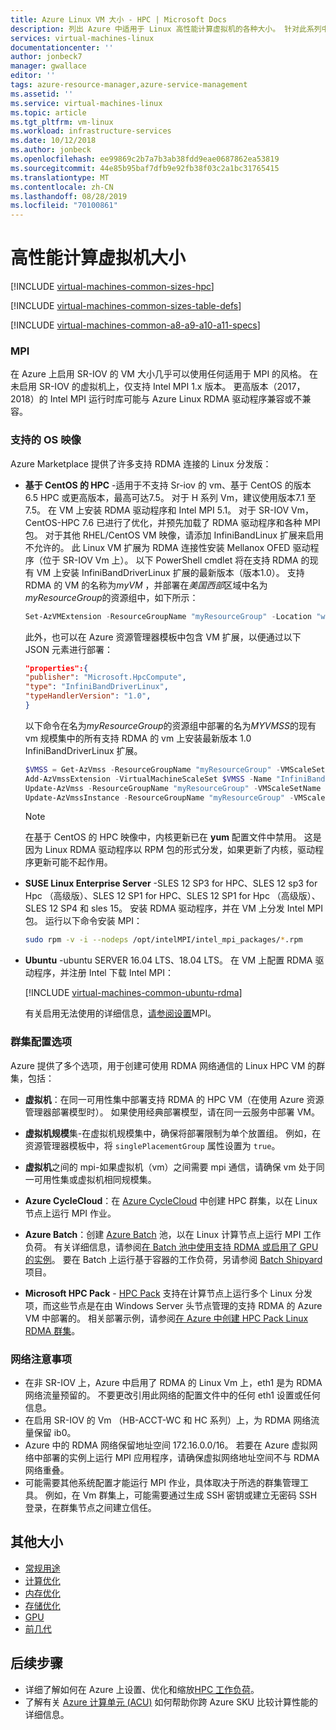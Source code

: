 ```yaml
---
title: Azure Linux VM 大小 - HPC | Microsoft Docs
description: 列出 Azure 中适用于 Linux 高性能计算虚拟机的各种大小。 针对此系列中的大小列出了 vCPU、数据磁盘和 NIC 的数量，以及存储吞吐量和网络带宽。
services: virtual-machines-linux
documentationcenter: ''
author: jonbeck7
manager: gwallace
editor: ''
tags: azure-resource-manager,azure-service-management
ms.assetid: ''
ms.service: virtual-machines-linux
ms.topic: article
ms.tgt_pltfrm: vm-linux
ms.workload: infrastructure-services
ms.date: 10/12/2018
ms.author: jonbeck
ms.openlocfilehash: ee99869c2b7a7b3ab38fdd9eae0687862ea53819
ms.sourcegitcommit: 44e85b95baf7dfb9e92fb38f03c2a1bc31765415
ms.translationtype: MT
ms.contentlocale: zh-CN
ms.lasthandoff: 08/28/2019
ms.locfileid: "70100861"
---
```

# <a name="high-performance-compute-virtual-machine-sizes"></a>高性能计算虚拟机大小

[!INCLUDE [virtual-machines-common-sizes-hpc](../../../includes/virtual-machines-common-sizes-hpc.md)]

[!INCLUDE [virtual-machines-common-sizes-table-defs](../../../includes/virtual-machines-common-sizes-table-defs.md)]

[!INCLUDE [virtual-machines-common-a8-a9-a10-a11-specs](../../../includes/virtual-machines-common-a8-a9-a10-a11-specs.md)]


### <a name="mpi"></a>MPI 

在 Azure 上启用 SR-IOV 的 VM 大小几乎可以使用任何适用于 MPI 的风格。
在未启用 SR-IOV 的虚拟机上，仅支持 Intel MPI 1.x 版本。 更高版本（2017，2018）的 Intel MPI 运行时库可能与 Azure Linux RDMA 驱动程序兼容或不兼容。


### <a name="supported-os-images"></a>支持的 OS 映像
 
Azure Marketplace 提供了许多支持 RDMA 连接的 Linux 分发版：
  
* **基于 CentOS 的 HPC** -适用于不支持 Sr-iov 的 vm、基于 CentOS 的版本 6.5 HPC 或更高版本，最高可达7.5。 对于 H 系列 Vm，建议使用版本7.1 至7.5。 在 VM 上安装 RDMA 驱动程序和 Intel MPI 5.1。
  对于 SR-IOV Vm，CentOS-HPC 7.6 已进行了优化，并预先加载了 RDMA 驱动程序和各种 MPI 包。
  对于其他 RHEL/CentOS VM 映像，请添加 InfiniBandLinux 扩展来启用不允许的。 此 Linux VM 扩展为 RDMA 连接性安装 Mellanox OFED 驱动程序（位于 SR-IOV Vm 上）。 以下 PowerShell cmdlet 将在支持 RDMA 的现有 VM 上安装 InfiniBandDriverLinux 扩展的最新版本（版本1.0）。 支持 RDMA 的 VM 的名称为*myVM* ，并部署在*美国西部*区域中名为*myResourceGroup*的资源组中，如下所示：

  ```powershell
  Set-AzVMExtension -ResourceGroupName "myResourceGroup" -Location "westus" -VMName "myVM" -ExtensionName "InfiniBandDriverLinux" -Publisher "Microsoft.HpcCompute" -Type "InfiniBandDriverLinux" -TypeHandlerVersion "1.0"
  ```
  此外，也可以在 Azure 资源管理器模板中包含 VM 扩展，以便通过以下 JSON 元素进行部署：
  ```json
  "properties":{
  "publisher": "Microsoft.HpcCompute",
  "type": "InfiniBandDriverLinux",
  "typeHandlerVersion": "1.0",
  } 
  ```
  
  以下命令在名为*myResourceGroup*的资源组中部署的名为*MYVMSS*的现有 vm 规模集中的所有支持 RDMA 的 vm 上安装最新版本 1.0 InfiniBandDriverLinux 扩展。
  ```powershell
  $VMSS = Get-AzVmss -ResourceGroupName "myResourceGroup" -VMScaleSetName "myVMSS"
  Add-AzVmssExtension -VirtualMachineScaleSet $VMSS -Name "InfiniBandDriverLinux" -Publisher "Microsoft.HpcCompute" -Type "InfiniBandDriverLinux" -TypeHandlerVersion "1.0"
  Update-AzVmss -ResourceGroupName "myResourceGroup" -VMScaleSetName "MyVMSS" -VirtualMachineScaleSet $VMSS
  Update-AzVmssInstance -ResourceGroupName "myResourceGroup" -VMScaleSetName "myVMSS" -InstanceId "*"
  ```
  
  > [!NOTE]
  > 在基于 CentOS 的 HPC 映像中，内核更新已在 **yum** 配置文件中禁用。 这是因为 Linux RDMA 驱动程序以 RPM 包的形式分发，如果更新了内核，驱动程序更新可能不起作用。
  >
  

* **SUSE Linux Enterprise Server** -SLES 12 SP3 for HPC、SLES 12 sp3 for Hpc （高级版）、SLES 12 SP1 for HPC、SLES 12 SP1 for Hpc （高级版）、SLES 12 SP4 和 sles 15。 安装 RDMA 驱动程序，并在 VM 上分发 Intel MPI 包。 运行以下命令安装 MPI：

  ```bash
  sudo rpm -v -i --nodeps /opt/intelMPI/intel_mpi_packages/*.rpm
  ```
  
* **Ubuntu** -ubuntu SERVER 16.04 LTS、18.04 LTS。 在 VM 上配置 RDMA 驱动程序，并注册 Intel 下载 Intel MPI：

  [!INCLUDE [virtual-machines-common-ubuntu-rdma](../../../includes/virtual-machines-common-ubuntu-rdma.md)]  

  有关启用无法使用的详细信息，[请参阅设置](../workloads/hpc/enable-infiniband.md)MPI。


### <a name="cluster-configuration-options"></a>群集配置选项

Azure 提供了多个选项，用于创建可使用 RDMA 网络通信的 Linux HPC VM 的群集，包括： 

* **虚拟机**：在同一可用性集中部署支持 RDMA 的 HPC VM（在使用 Azure 资源管理器部署模型时）。 如果使用经典部署模型，请在同一云服务中部署 VM。 

* **虚拟机规模**集-在虚拟机规模集中，确保将部署限制为单个放置组。 例如，在资源管理器模板中，将 `singlePlacementGroup` 属性设置为 `true`。 

* **虚拟机**之间的 mpi-如果虚拟机（vm）之间需要 mpi 通信，请确保 vm 处于同一可用性集或虚拟机相同规模集。

* **Azure CycleCloud**：在 [Azure CycleCloud](/azure/cyclecloud/) 中创建 HPC 群集，以在 Linux 节点上运行 MPI 作业。

* **Azure Batch**：创建 [Azure Batch](/azure/batch/) 池，以在 Linux 计算节点上运行 MPI 工作负荷。 有关详细信息，请参阅[在 Batch 池中使用支持 RDMA 或启用了 GPU 的实例](../../batch/batch-pool-compute-intensive-sizes.md)。 要在 Batch 上运行基于容器的工作负荷，另请参阅 [Batch Shipyard](https://github.com/Azure/batch-shipyard) 项目。

* **Microsoft HPC Pack** - [HPC Pack](https://docs.microsoft.com/powershell/high-performance-computing/overview) 支持在计算节点上运行多个 Linux 分发项，而这些节点是在由 Windows Server 头节点管理的支持 RDMA 的 Azure VM 中部署的。 相关部署示例，请参阅[在 Azure 中创建 HPC Pack Linux RDMA 群集](https://docs.microsoft.com/powershell/high-performance-computing/hpcpack-linux-openfoam)。


### <a name="network-considerations"></a>网络注意事项
* 在非 SR-IOV 上，Azure 中启用了 RDMA 的 Linux Vm 上，eth1 是为 RDMA 网络流量预留的。 不要更改引用此网络的配置文件中的任何 eth1 设置或任何信息。
* 在启用 SR-IOV 的 Vm （HB-ACCT-WC 和 HC 系列）上，为 RDMA 网络流量保留 ib0。
* Azure 中的 RDMA 网络保留地址空间 172.16.0.0/16。 若要在 Azure 虚拟网络中部署的实例上运行 MPI 应用程序，请确保虚拟网络地址空间不与 RDMA 网络重叠。
* 可能需要其他系统配置才能运行 MPI 作业，具体取决于所选的群集管理工具。 例如，在 Vm 群集上，可能需要通过生成 SSH 密钥或建立无密码 SSH 登录，在群集节点之间建立信任。


## <a name="other-sizes"></a>其他大小
- [常规用途](sizes-general.md)
- [计算优化](sizes-compute.md)
- [内存优化](sizes-memory.md)
- [存储优化](sizes-storage.md)
- [GPU](../windows/sizes-gpu.md)
- [前几代](sizes-previous-gen.md)

## <a name="next-steps"></a>后续步骤

- 详细了解如何在 Azure 上设置、优化和缩放[HPC 工作负荷](../workloads/hpc/configure.md)。
- 了解有关 [Azure 计算单元 (ACU)](acu.md) 如何帮助你跨 Azure SKU 比较计算性能的详细信息。
